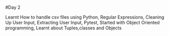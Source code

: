 #Day 2 

Learnt How to handle csv files using Python,
Regular Expressions,
Cleaning Up User Input,
Extracting User Input,
Pytest,
Started with Object Oriented programming,
Learnt about Tuples,classes and Objects
